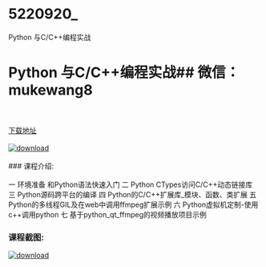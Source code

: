 # 5220920_
Python 与C/C++编程实战
# Python 与C/C++编程实战## 微信：mukewang8
<br/></br>[下载地址](http://www.36tz.cn/article/5220920 "下载地址")
<br/></br>[![download](http://36tz.cn/muke_img/2021_08_1-72-300x177.png "下载地址")](http://www.36tz.cn/article/5220920 "下载地址")
<br/></br>### 课程介绍:<br/></br>一 环境准备 和Python语法快速入门
二 Python CTypes访问C/C++动态链接库
三 Python源码跨平台的编译
四 Python的C/C++扩展库_模块、函数、类扩展
五 Python的多线程GIL及在web中调用ffmpeg扩展示例
六 Python虚拟机定制-使用c++调用python
七 基于python_qt_ffmpeg的视频播放项目示例

### 课程截图:
[![download](http://36tz.cn/muke_img/2021_08_2-71.png "下载地址")](http://www.36tz.cn/article/5220920 "下载地址")
